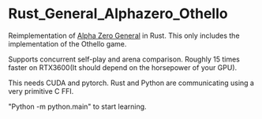 # Rust_General_Alphazero_Othello

Reimplementation of [Alpha Zero General](https://github.com/suragnair/alpha-zero-general) in Rust. This only includes the implementation of the Othello game.

Supports concurrent self-play and arena comparison. Roughly 15 times faster on RTX3600(It should depend on the horsepower of your GPU).

This needs CUDA and pytorch. Rust and Python are communicating using a very primitive C FFI.

"Python -m python.main" to start learning.